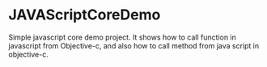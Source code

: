 JAVAScriptCoreDemo
==================

Simple javascript core demo project. It shows how to call function in javascript from Objective-c, and also how to call method from java script in objective-c.
